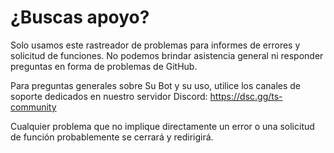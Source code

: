# ¿Buscas apoyo?

Solo usamos este rastreador de problemas para informes de errores y solicitud de funciones. No podemos brindar asistencia general ni responder preguntas en forma de problemas de GitHub.

Para preguntas generales sobre Su  Bot y su uso, utilice los canales de soporte dedicados en nuestro servidor Discord: https://dsc.gg/ts-community

Cualquier problema que no implique directamente un error o una solicitud de función probablemente se cerrará y redirigirá.